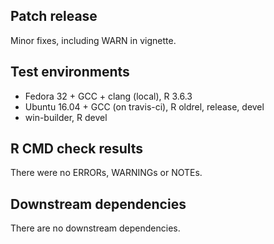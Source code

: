 ## Patch release

Minor fixes, including WARN in vignette.

## Test environments

* Fedora 32 + GCC + clang (local), R 3.6.3
* Ubuntu 16.04 + GCC (on travis-ci), R oldrel, release, devel
* win-builder, R devel

## R CMD check results

There were no ERRORs, WARNINGs or NOTEs.

## Downstream dependencies

There are no downstream dependencies.
